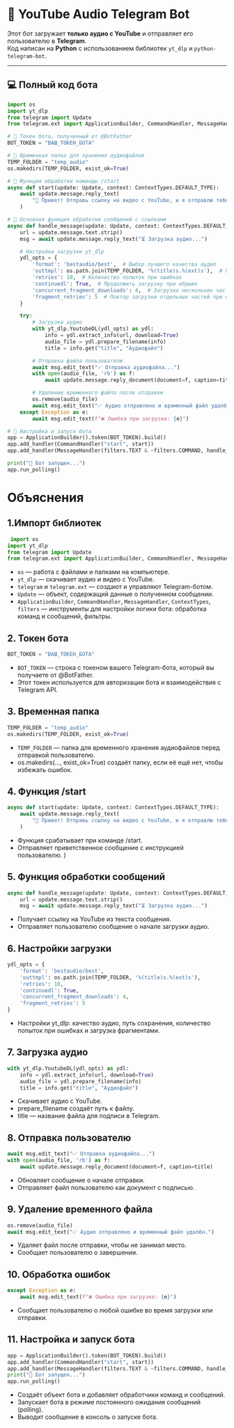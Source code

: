 # 🎵 YouTube Audio Telegram Bot

Этот бот загружает **только аудио с YouTube** и отправляет его пользователю в **Telegram**.  
Код написан на **Python** с использованием библиотек `yt_dlp` и `python-telegram-bot`.

---

## 💻 Полный код бота

```python
import os
import yt_dlp
from telegram import Update
from telegram.ext import ApplicationBuilder, CommandHandler, MessageHandler, ContextTypes, filters

# 🔹 Токен бота, полученный от @BotFather
BOT_TOKEN = "ВАШ_ТОКЕН_БОТА"

# 🔹 Временная папка для хранения аудиофайлов
TEMP_FOLDER = "temp_audio"
os.makedirs(TEMP_FOLDER, exist_ok=True)

# 🔹 Функция обработки команды /start
async def start(update: Update, context: ContextTypes.DEFAULT_TYPE):
    await update.message.reply_text(
        "🎵 Привет! Отправь ссылку на видео с YouTube, и я отправлю тебе аудио напрямую."
    )

# 🔹 Основная функция обработки сообщений с ссылками
async def handle_message(update: Update, context: ContextTypes.DEFAULT_TYPE):
    url = update.message.text.strip()
    msg = await update.message.reply_text("⏳ Загрузка аудио...")

    # Настройки загрузки yt_dlp
    ydl_opts = {
        'format': 'bestaudio/best',  # Выбор лучшего качества аудио
        'outtmpl': os.path.join(TEMP_FOLDER, '%(title)s.%(ext)s'),  # Путь для сохранения
        'retries': 10,  # Количество попыток при ошибках
        'continuedl': True,  # Продолжить загрузку при обрыве
        'concurrent_fragment_downloads': 4,  # Загрузка нескольких частей одновременно
        'fragment_retries': 5  # Повтор загрузки отдельных частей при ошибке
    }

    try:
        # Загрузка аудио
        with yt_dlp.YoutubeDL(ydl_opts) as ydl:
            info = ydl.extract_info(url, download=True)
            audio_file = ydl.prepare_filename(info)
            title = info.get("title", "Аудиофайл")

        # Отправка файла пользователю
        await msg.edit_text("✅ Отправка аудиофайла...")
        with open(audio_file, 'rb') as f:
            await update.message.reply_document(document=f, caption=title)

        # Удаление временного файла после отправки
        os.remove(audio_file)
        await msg.edit_text("✅ Аудио отправлено и временный файл удалён.")
    except Exception as e:
        await msg.edit_text(f"❌ Ошибка при загрузке: {e}")

# 🔹 Настройка и запуск бота
app = ApplicationBuilder().token(BOT_TOKEN).build()
app.add_handler(CommandHandler("start", start))
app.add_handler(MessageHandler(filters.TEXT & ~filters.COMMAND, handle_message))

print("🚀 Бот запущен...")
app.run_polling()


```
# Объяснения
## 1.Импорт библиотек
```python
 import os
import yt_dlp
from telegram import Update
from telegram.ext import ApplicationBuilder, CommandHandler, MessageHandler, ContextTypes, filters
```

- `os` — работа с файлами и папками на компьютере.  
- `yt_dlp` — скачивает аудио и видео с YouTube.  
- `telegram` и `telegram.ext` — создают и управляют Telegram-ботом.  
- `Update` — объект, содержащий данные о полученном сообщении.  
- `ApplicationBuilder`, `CommandHandler`, `MessageHandler`, `ContextTypes`, `filters` — инструменты для настройки логики бота: обработка команд и сообщений, фильтры.
## 2. Токен бота
```python
BOT_TOKEN = "ВАШ_ТОКЕН_БОТА"
```
- `BOT_TOKEN` — строка с токеном вашего Telegram-бота, который вы получаете от @BotFather.  
- Этот токен используется для авторизации бота и взаимодействия с Telegram API.
## 3. Временная папка
```python
TEMP_FOLDER = "temp_audio"
os.makedirs(TEMP_FOLDER, exist_ok=True)

```
- `TEMP_FOLDER` — папка для временного хранения аудиофайлов перед отправкой пользователю.
- os.makedirs(..., exist_ok=True) создаёт папку, если её ещё нет, чтобы избежать ошибок.
## 4. Функция /start

```python
async def start(update: Update, context: ContextTypes.DEFAULT_TYPE):
    await update.message.reply_text(
        "🎵 Привет! Отправь ссылку на видео с YouTube, и я отправлю тебе аудио напрямую."
    )


```
- Функция срабатывает при команде /start.
- Отправляет приветственное сообщение с инструкцией пользователю.
    )
## 5. Функция обработки сообщений
```python
async def handle_message(update: Update, context: ContextTypes.DEFAULT_TYPE):
    url = update.message.text.strip()
    msg = await update.message.reply_text("⏳ Загрузка аудио...")

```
- Получает ссылку на YouTube из текста сообщения.
- Отправляет пользователю сообщение о начале загрузки аудио.

## 6. Настройки загрузки
```python
ydl_opts = {
    'format': 'bestaudio/best',
    'outtmpl': os.path.join(TEMP_FOLDER, '%(title)s.%(ext)s'),
    'retries': 10,
    'continuedl': True,
    'concurrent_fragment_downloads': 4,
    'fragment_retries': 5
}

```
- Настройки yt_dlp: качество аудио, путь сохранения, количество попыток при ошибках и загрузка фрагментами.
## 7. Загрузка аудио
```python
with yt_dlp.YoutubeDL(ydl_opts) as ydl:
    info = ydl.extract_info(url, download=True)
    audio_file = ydl.prepare_filename(info)
    title = info.get("title", "Аудиофайл")


```
- Скачивает аудио с YouTube.
- prepare_filename создаёт путь к файлу.
- title — название файла для подписи в Telegram.
## 8. Отправка пользователю
```python
await msg.edit_text("✅ Отправка аудиофайла...")
with open(audio_file, 'rb') as f:
    await update.message.reply_document(document=f, caption=title)

```
- Обновляет сообщение о начале отправки.
- Отправляет файл пользователю как документ с подписью.
## 9. Удаление временного файла
```python
os.remove(audio_file)
await msg.edit_text("✅ Аудио отправлено и временный файл удалён.")
```
- Удаляет файл после отправки, чтобы не занимал место.
- Сообщает пользователю о завершении.
## 10. Обработка ошибок
```python
except Exception as e:
    await msg.edit_text(f"❌ Ошибка при загрузке: {e}")

```
- Сообщает пользователю о любой ошибке во время загрузки или отправки.

## 11. Настройка и запуск бота
```python
app = ApplicationBuilder().token(BOT_TOKEN).build()
app.add_handler(CommandHandler("start", start))
app.add_handler(MessageHandler(filters.TEXT & ~filters.COMMAND, handle_message))
print("🚀 Бот запущен...")
app.run_polling()
```
- Создаёт объект бота и добавляет обработчики команд и сообщений.
- Запускает бота в режиме постоянного ожидания сообщений (polling).
- Выводит сообщение в консоль о запуске бота.
